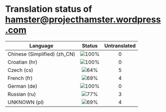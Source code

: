 # Translation status of hamster@projecthamster.wordpress.com

Language | Status | Untranslated
---------|:------:|:-----------:
Chinese (Simplified) (zh_CN) | ![100%](http://progressed.io/bar/100) | 0
Croatian (hr) | ![100%](http://progressed.io/bar/100) | 0
Czech (cs) | ![64%](http://progressed.io/bar/64) | 5
French (fr) | ![69%](http://progressed.io/bar/69) | 4
German (de) | ![100%](http://progressed.io/bar/100) | 0
Russian (ru) | ![77%](http://progressed.io/bar/77) | 3
UNKNOWN (pl) | ![69%](http://progressed.io/bar/69) | 4
